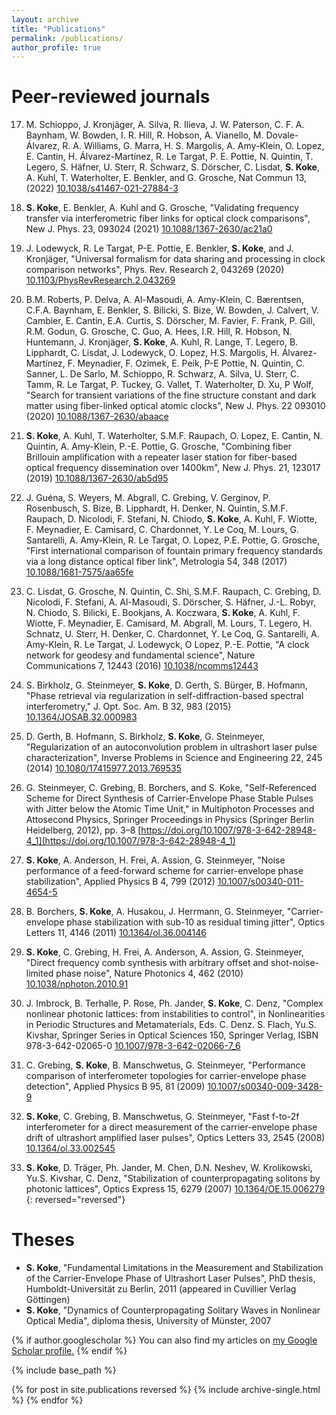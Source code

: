 ```yaml
---
layout: archive
title: "Publications"
permalink: /publications/
author_profile: true
---
```


Peer-reviewed journals
======
17. M. Schioppo, J. Kronjäger, A. Silva, R. Ilieva, J. W. Paterson, C. F. A. Baynham, W. Bowden, I. R. Hill, R. Hobson, A. Vianello, M. Dovale-Álvarez, R. A. Williams, G. Marra, H. S. Margolis, A. Amy-Klein, O. Lopez, E. Cantin, H. Álvarez-Martínez, R. Le Targat, P. E. Pottie, N. Quintin, T. Legero, S. Häfner, U. Sterr, R. Schwarz, S. Dörscher, C. Lisdat, **S. Koke**, A. Kuhl, T. Waterholter, E. Benkler, and G. Grosche, Nat Commun 13, (2022) [10.1038/s41467-021-27884-3](https://doi.org/10.1038/s41467-021-27884-3)

16. **S. Koke**, E. Benkler, A. Kuhl and G. Grosche, "Validating frequency transfer via interferometric fiber links for optical clock comparisons", New J. Phys. 23, 093024 (2021) [10.1088/1367-2630/ac21a0](https://doi.org/10.1088/1367-2630/ac21a0)

15. J. Lodewyck, R. Le Targat, P-E. Pottie, E. Benkler, **S. Koke**, and J. Kronjäger, "Universal formalism for data sharing and processing in clock comparison networks", Phys. Rev. Research 2, 043269 (2020) [10.1103/PhysRevResearch.2.043269](https://doi.org/10.1103/PhysRevResearch.2.043269)

14. B.M. Roberts, P. Delva, A. Al-Masoudi, A. Amy-Klein, C. Bærentsen, C.F.A. Baynham, E. Benkler, S. Bilicki, S. Bize, W. Bowden, J. Calvert, V. Cambier, E. Cantin, E.A. Curtis, S. Dörscher, M. Favier, F. Frank, P. Gill, R.M. Godun, G. Grosche, C. Guo, A. Hees, I.R. Hill, R. Hobson, N. Huntemann, J. Kronjäger, **S. Koke**, A. Kuhl, R. Lange, T. Legero, B. Lipphardt, C. Lisdat, J. Lodewyck, O. Lopez, H.S. Margolis, H. Álvarez-Martínez, F. Meynadier, F. Ozimek, E. Peik, P-E Pottie, N. Quintin, C. Sanner, L. De Sarlo, M. Schioppo, R. Schwarz, A. Silva, U. Sterr, C. Tamm, R. Le Targat, P. Tuckey, G. Vallet, T. Waterholter, D. Xu, P Wolf, "Search for transient variations of the fine structure constant and dark matter using fiber-linked optical atomic clocks", New J. Phys. 22 093010 (2020) [10.1088/1367-2630/abaace](https://doi.org/10.1088/1367-2630/abaace)

13. **S. Koke**, A. Kuhl, T. Waterholter, S.M.F. Raupach, O. Lopez, E. Cantin, N. Quintin, A. Amy-Klein, P.-E. Pottie, G. Grosche, "Combining fiber Brillouin amplification with a repeater laser station for fiber-based optical frequency dissemination over 1400km", New J. Phys. 21, 123017 (2019) [10.1088/1367-2630/ab5d95](https://doi.org/10.1088/1367-2630/ab5d95)

12. J. Guéna, S. Weyers, M. Abgrall, C. Grebing, V. Gerginov, P. Rosenbusch, S. Bize, B. Lipphardt, H. Denker, N. Quintin, S.M.F. Raupach, D. Nicolodi, F. Stefani, N. Chiodo, **S. Koke**, A. Kuhl, F. Wiotte, F. Meynadier, E. Camisard, C. Chardonnet, Y. Le Coq, M. Lours, G. Santarelli, A. Amy-Klein, R. Le Targat, O. Lopez, P.E. Pottie, G. Grosche, "First international comparison of fountain primary frequency standards via a long distance optical fiber link", Metrologia 54, 348 (2017) [10.1088/1681-7575/aa65fe](https://doi.org/10.1088/1681-7575/aa65fe)

11. C. Lisdat, G. Grosche, N. Quintin, C. Shi, S.M.F. Raupach, C. Grebing, D. Nicolodi, F. Stefani, A. Al-Masoudi, S. Dörscher, S. Häfner, J.-L. Robyr, N. Chiodo, S. Bilicki, E. Bookjans, A. Koczwara, **S. Koke**, A. Kuhl, F. Wiotte, F. Meynadier, E. Camisard, M. Abgrall, M. Lours, T. Legero, H. Schnatz, U. Sterr, H. Denker, C. Chardonnet, Y. Le Coq, G. Santarelli, A. Amy-Klein, R. Le Targat, J. Lodewyck, O Lopez, P.-E. Pottie, "A clock network for geodesy and fundamental science", Nature Communications 7, 12443 (2016) [10.1038/ncomms12443](https://doi.org/10.1038/ncomms12443)

10. S. Birkholz, G. Steinmeyer, **S. Koke**, D. Gerth, S. Bürger, B. Hofmann, "Phase retrieval via regularization in self-diffraction-based spectral interferometry," J. Opt. Soc. Am. B 32, 983 (2015) [10.1364/JOSAB.32.000983](https://doi.org/10.1364/JOSAB.32.000983)

9. D. Gerth, B. Hofmann, S. Birkholz, **S. Koke**, G. Steinmeyer, "Regularization of an autoconvolution problem in ultrashort laser pulse characterization", Inverse Problems in Science and Engineering 22, 245 (2014) [10.1080/17415977.2013.769535](https://doi.org/10.1080/17415977.2013.769535)

8. G. Steinmeyer, C. Grebing, B. Borchers, and S. Koke, "Self-Referenced Scheme for Direct Synthesis of Carrier-Envelope Phase Stable Pulses with Jitter below the Atomic Time Unit," in Multiphoton Processes and Attosecond Physics, Springer Proceedings in Physics (Springer Berlin Heidelberg, 2012), pp. 3–8 [https://doi.org/10.1007/978-3-642-28948-4_1](https://doi.org/10.1007/978-3-642-28948-4_1)

7. **S. Koke**, A. Anderson, H. Frei, A. Assion, G. Steinmeyer, "Noise performance of a feed-forward scheme for carrier-envelope phase stabilization", Applied Physics B 4, 799 (2012) [10.1007/s00340-011-4654-5](https://doi.org/10.1007/s00340-011-4654-5)

6. B. Borchers, **S. Koke**, A. Husakou, J. Herrmann, G. Steinmeyer, "Carrier-envelope phase stabilization with sub-10 as residual timing jitter", Optics Letters 11, 4146 (2011) [10.1364/ol.36.004146](https://doi.org/10.1364/ol.36.004146)

5. **S. Koke**, C. Grebing, H. Frei, A. Anderson, A. Assion, G. Steinmeyer, "Direct frequency comb synthesis with arbitrary offset and shot-noise-limited phase noise", Nature Photonics 4, 462 (2010) [10.1038/nphoton.2010.91](https://doi.org/10.1038/nphoton.2010.91)

4. J. Imbrock, B. Terhalle, P. Rose, Ph. Jander, **S. Koke**, C. Denz, "Complex nonlinear photonic lattices: from instabilities to control", in Nonlinearities in Periodic Structures and Metamaterials, Eds. C. Denz. S. Flach, Yu.S. Kivshar, Springer Series in Optical Sciences 150, Springer Verlag, ISBN 978-3-642-02065-0 [10.1007/978-3-642-02066-7_6](https://doi.org/10.1007/978-3-642-02066-7_6)

3. C. Grebing, **S. Koke**, B. Manschwetus, G. Steinmeyer, "Performance comparison of interferometer topologies for carrier-envelope phase detection", Applied Physics B 95, 81 (2009) [10.1007/s00340-009-3428-9](https://doi.org/10.1007/s00340-009-3428-9)

2. **S. Koke**, C. Grebing, B. Manschwetus, G. Steinmeyer, "Fast f-to-2f interferometer for a direct measurement of the carrier-envelope phase drift of ultrashort amplified laser pulses", Optics Letters 33, 2545 (2008) [10.1364/ol.33.002545](https://doi.org/10.1364/ol.33.002545)

1. **S. Koke**, D. Träger, Ph. Jander, M. Chen, D.N. Neshev, W. Krolikowski, Yu.S. Kivshar, C. Denz, "Stabilization of counterpropagating solitons by photonic lattices", Optics Express 15, 6279 (2007) [10.1364/OE.15.006279](https://doi.org/10.1364/OE.15.006279)
{: reversed="reversed"}

Theses
======
- **S. Koke**, "Fundamental Limitations in the Measurement and Stabilization of the Carrier-Envelope Phase of Ultrashort Laser Pulses", PhD thesis, Humboldt-Universität zu Berlin, 2011 (appeared in Cuvillier Verlag Göttingen)
- **S. Koke**, "Dynamics of Counterpropagating Solitary 	Waves in Nonlinear Optical Media", diploma thesis, University of Münster, 2007




{% if author.googlescholar %}
  You can also find my articles on <u><a href="{{author.googlescholar}}">my Google Scholar profile</a>.</u>
{% endif %}

{% include base_path %}

{% for post in site.publications reversed %}
  {% include archive-single.html %}
{% endfor %}
